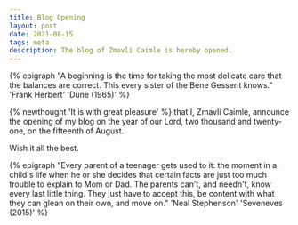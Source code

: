 ```yaml
---
title: Blog Opening
layout: post
date: 2021-08-15
tags: meta
description: The blog of Zmavli Caimle is hereby opened.
---
```

{% epigraph "A beginning is the time for taking the most delicate care that the balances are correct. This every sister of the Bene Gesserit knows." 'Frank Herbert' 'Dune (1965)' %}

{% newthought 'It is with great pleasure' %} that I, Zmavli Caimle, announce the opening of my blog on the year of our Lord, two thousand and twenty-one, on the fifteenth of August.

Wish it all the best.

{% epigraph "Every parent of a teenager gets used to it: the moment in a child's life when he or she decides that certain facts are just too much trouble to explain to Mom or Dad. The parents can't, and needn't, know every last little thing. They just have to accept this, be content with what they can glean on their own, and move on." 'Neal Stephenson' 'Seveneves (2015)' %}

